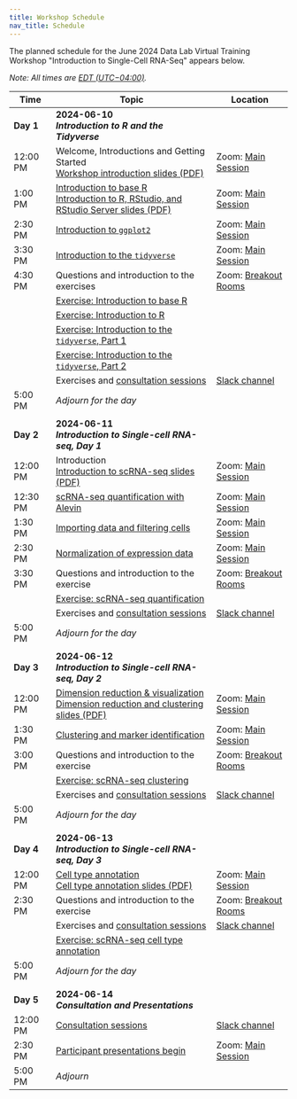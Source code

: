 ```yaml
---
title: Workshop Schedule
nav_title: Schedule
---
```


The planned schedule for the June 2024 Data Lab Virtual Training Workshop "Introduction to Single-Cell RNA-Seq" appears below.


*Note: All times are [EDT (UTC−04:00)](https://www.timeanddate.com/time/zones/edt).*


| Time        | Topic                             | Location |
|-------------|--------------------------------------------|----------------|
| **Day 1**   | **2024-06-10** <br> _**Introduction to R and the Tidyverse**_                 |
| 12:00 PM    | Welcome, Introductions and Getting Started <br> [Workshop introduction slides (PDF)](../slides/2024-06-10_course-intro-singlecell.pdf)  | Zoom: [Main Session](../software-setup/zoom-procedures.md) |
| 1:00 PM     | [Introduction to base R](../completed-notebooks/intro-to-R-tidyverse/01-intro_to_base_R.nb.html) <br> [Introduction to R, RStudio, and RStudio Server slides (PDF)](../slides/2024-06-10_intro-to-r-rstudio.pdf) | Zoom: [Main Session](../software-setup/zoom-procedures.md)|
| 2:30 PM     | [Introduction to `ggplot2`](../completed-notebooks/intro-to-R-tidyverse/02-intro_to_ggplot2.nb.html) | Zoom: [Main Session](../software-setup/zoom-procedures.md) |
| 3:30 PM     | [Introduction to the `tidyverse`](../completed-notebooks/intro-to-R-tidyverse/03-intro_to_tidyverse.nb.html) | Zoom: [Main Session](../software-setup/zoom-procedures.md) |
| 4:30 PM     | Questions and introduction to the exercises | Zoom: [Breakout Rooms](../software-setup/zoom-procedures.md#using-breakout-rooms) |
|             | [Exercise: Introduction to base R](https://github.com/AlexsLemonade/training-modules/blob/{{site.release_tag}}/intro-to-R-tidyverse/exercise_01-intro_to_base_R.Rmd)  | |
|             | [Exercise: Introduction to R](https://github.com/AlexsLemonade/training-modules/blob/{{site.release_tag}}/intro-to-R-tidyverse/exercise_02-intro_to_R.Rmd)  | |
|             | [Exercise: Introduction to the `tidyverse`, Part 1](https://github.com/AlexsLemonade/training-modules/blob/{{site.release_tag}}/intro-to-R-tidyverse/exercise_03a-intro_to_tidyverse.Rmd)  | |
|             | [Exercise: Introduction to the `tidyverse`, Part 2](https://github.com/AlexsLemonade/training-modules/blob/{{site.release_tag}}/intro-to-R-tidyverse/exercise_03b-intro_to_tidyverse.Rmd)  | |
|             | Exercises and [consultation sessions](workshop-logistics.md#consultation-sessions) | [Slack channel](../software-setup/slack-procedures.md) |
| 5:00  PM    | *Adjourn for the day*             |
| | |         |
| **Day 2**   | **2024-06-11**  <br> _**Introduction to Single-cell RNA-seq, Day 1**_ |
| 12:00 PM    | Introduction <br> [Introduction to scRNA-seq slides (PDF)](#STUB) | Zoom: [Main Session](../software-setup/zoom-procedures.md) |
| 12:30 PM    | [scRNA-seq quantification with Alevin](../completed-notebooks/scRNA-seq/01-scRNA_quant_qc.nb.html) | Zoom: [Main Session](../software-setup/zoom-procedures.md)|
| 1:30 PM     | [Importing data and filtering cells](../completed-notebooks/scRNA-seq/02-filtering_scRNA.nb.html) | Zoom: [Main Session](../software-setup/zoom-procedures.md) |
| 2:30 PM     | [Normalization of expression data](../completed-notebooks/scRNA-seq/03-normalizing_scRNA.nb.html) | Zoom: [Main Session](../software-setup/zoom-procedures.md) |
| 3:30 PM     | Questions and introduction to the exercise | Zoom: [Breakout Rooms](../software-setup/zoom-procedures.md#using-breakout-rooms) |
|             | [Exercise: scRNA-seq quantification](https://github.com/AlexsLemonade/training-modules/blob/{{site.release_tag}}/scRNA-seq/exercise_01-scrna_quant.Rmd) | |
|             | Exercises and [consultation sessions](workshop-logistics.md#consultation-sessions) | [Slack channel](../software-setup/slack-procedures.md) |
| 5:00  PM    | *Adjourn for the day*             |
| | |         |
| **Day 3**   | **2024-06-12**  <br> _**Introduction to Single-cell RNA-seq, Day 2**_ |
| 12:00 PM    | [Dimension reduction & visualization](../completed-notebooks/scRNA-seq/04-dimension_reduction_scRNA.nb.html) <br> [Dimension reduction and clustering slides (PDF)](../slides/2024-06-12_dimension-reduction-clustering.pdf) | Zoom: [Main Session](../software-setup/zoom-procedures.md)|
| 1:30 PM     | [Clustering and marker identification](../completed-notebooks/scRNA-seq/05-clustering_markers_scRNA.nb.html) | Zoom: [Main Session](../software-setup/zoom-procedures.md) |
| 3:00 PM     | Questions and introduction to the exercise | Zoom: [Breakout Rooms](../software-setup/zoom-procedures.md#using-breakout-rooms) |
|             | [Exercise: scRNA-seq clustering](https://github.com/AlexsLemonade/training-modules/blob/{{site.release_tag}}/scRNA-seq/exercise_02-scrna_clustering.Rmd) | |
|             | Exercises and [consultation sessions](workshop-logistics.md#consultation-sessions) | [Slack channel](../software-setup/slack-procedures.md) |
| 5:00  PM    | *Adjourn for the day*             |
| | |    |
| **Day 4**   | **2024-06-13**  <br> _**Introduction to Single-cell RNA-seq, Day 3**_ | |
| 12:00 PM    | [Cell type annotation](../completed-notebooks/scRNA-seq/06-celltype_annotation.nb.html) <br> [Cell type annotation slides (PDF)](../slides/2024-06-13_cell-type-assignment.pdf) | Zoom: [Main Session](../software-setup/zoom-procedures.md) |
| 2:30 PM     | Questions and introduction to the exercise | Zoom: [Breakout Rooms](../software-setup/zoom-procedures.md#using-breakout-rooms) |
|             | Exercises and [consultation sessions](workshop-logistics.md#consultation-sessions) | [Slack channel](../software-setup/slack-procedures.md)|
|             | [Exercise: scRNA-seq cell type annotation](https://github.com/AlexsLemonade/training-modules/blob/{{site.release_tag}}/scRNA-seq/exercise_03-celltype.Rmd) | |
| 5:00  PM    | *Adjourn for the day*             |
| | |
| **Day 5**   | **2024-06-14**  <br> _**Consultation and Presentations**_ |
| 12:00 PM    | [Consultation sessions](workshop-logistics.md#consultation-sessions)  | [Slack channel](../software-setup/slack-procedures.md) |
| 2:30 PM     | [Participant presentations begin](workshop-logistics.md#participant-presentations) | Zoom: [Main Session](../software-setup/zoom-procedures.md) |
| 5:00 PM     | *Adjourn*   |
